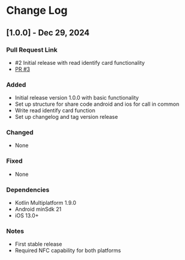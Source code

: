 # Change Log

## [1.0.0] - Dec 29, 2024

### Pull Request Link
- #2 Initial release with read identify card functionality
- [PR #3](https://github.com/Vanhoai/KMP_ReadSC/pull/3)

### Added
- Initial release version 1.0.0 with basic functionality
- Set up structure for share code android and ios for call in common
- Write read identify card function
- Set up changelog and tag version release

### Changed
- None

### Fixed
- None

### Dependencies
- Kotlin Multiplatform 1.9.0
- Android minSdk 21
- iOS 13.0+

### Notes
- First stable release
- Required NFC capability for both platforms